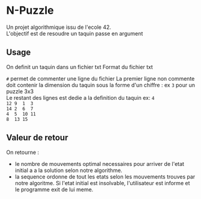# N-Puzzle
Un projet algorithmique issu de l'ecole 42.\
L'objectif est de resoudre un taquin passe en argument

## Usage
On definit un taquin dans un fichier txt
Format du fichier txt

`#` permet de commenter une ligne du fichier
La premier ligne non commente doit contenir la dimension du taquin sous la forme
d'un chiffre : ex `3` pour un puzzle 3x3\
Le restant des lignes est dedie a la definition du taquin ex:
`4`\
`12 9  1  3`\
`14 2  6  7`\
`4  5  10 11`\
`8  13 15`

## Valeur de retour
On retourne :
- le nombre de mouvements optimal necessaires pour arriver de l'etat initial a
a la solution selon notre algorithme.
- la sequence ordonne de tout les etats selon les mouvements trouves par notre
  algoritme. Si l'etat initial est insolvable, l'utilisateur est informe et le
  programme exit de lui meme.


